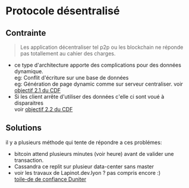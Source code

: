 
Protocole désentralisé
===

## Contrainte

> Les application décentraliser tel p2p ou les blockchain ne
> réponde pas totallement au cahier des charges.

- ce type d'architecture apporte des complications pour
  des données dynamique.
  <br/>eg: Conflit d'écriture sur une base de données
  <br/>eg: Génération de page dynamic comme sur serveur centraliser.
  voir [objectif 2.1 du CDF](../../CDF.md)
- Si les client arrête d'utiliser des données c'elle ci sont
  voué à disparaitres
  <br/>voir [objectif 2.2 du CDF](../../CDF.md)

## Solutions

il y a plusieurs méthode qui tente de répondre a ces problémes:

- bitcoin attend plusieurs minutes (voir heure) avant de valider
  une transaction.
- Cassandra ce replit sur plusieur data-center sans master
- voir les travaux de Lapinot.dev.lyon
  ? pas compris encore :) \
[toile-de de confiance Duniter](https://fr.duniter.org/introduction-a-la-toile-de-confiance/)

